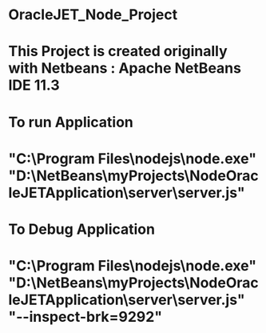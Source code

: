 # OracleJET_Node_Project
# This Project is created originally with Netbeans : Apache NetBeans IDE 11.3
# 
# 
# 
# 
# 
# 
# 
# 
# 
# 
# 
# 
# 
# 
# To run Application
# "C:\Program Files\nodejs\node.exe" "D:\NetBeans\myProjects\NodeOracleJETApplication\server\server.js"
# 
# 
# To Debug Application
# "C:\Program Files\nodejs\node.exe" "D:\NetBeans\myProjects\NodeOracleJETApplication\server\server.js" "--inspect-brk=9292"
# 
# 
# 
# 
# 
# 
# 
# 
# 
#   